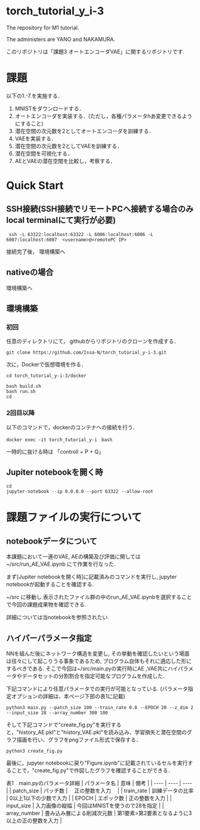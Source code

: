 # torch_tutorial_y_i-3
The repository for M1 tutorial. 

The administers are YANO and NAKAMURA. 

このリポジトリは「課題3 オートエンコーダVAE」に関するリポジトリです.

# 課題
以下の1.-7.を実施する．

1. MNISTをダウンロードする．
2. オートエンコーダを実装する．(ただし，各種パラメータhあ変更できるようにすること)
3. 潜在空間の次元数を2としてオートエンコーダを訓練する．
4. VAEを実装する．
5. 潜在空間の次元数を2としてVAEを訓練する．
6. 潜在空間を可視化する．
7. AEとVAEの潜在空間を比較し，考察する．


# Quick Start
## SSH接続(SSH接続でリモートPCへ接続する場合のみlocal terminalにて実行が必要)
```
 ssh -L 63322:localhost:63322 -L 6006:localhost:6006 -L 6007:localhost:6007  <username>@<remotePC IP>
```
接続完了後， 環境構築へ
## nativeの場合
環境構築へ
## 環境構築
### 初回
任意のディレクトリにて， githubからリポジトリのクローンを作成する．
```
git clone https://github.com/Issa-N/torch_tutorial_y-i-3.git
```
次に，Dockerで仮想環境を作る．
```
cd torch_tutorial_y-i-3/docker

bash build.sh
bash run.sh
cd
```
### 2回目以降
以下のコマンドで，dockerのコンテナへの接続を行う．
```
docker exec -it torch_tutorial_y-i　bash
```
一時的に抜ける時は 「controll + P + Q」

## Jupiter notebookを開く時
```
cd
jupyter-notebook --ip 0.0.0.0 --port 63322 --allow-root
```

# 課題ファイルの実行について
## notebookデータについて
本課題において一連のVAE, AEの構築及び評価に関しては ~/src/run_AE_VAE.ipynb にて作業を行なった. 

まず[Jupiter notebookを開く時]に記載済みのコマンドを実行し, jupyter notebookが起動することを確認する. 

~/src に移動し 表示されたファイル群の中のrun_AE_VAE.ipynbを選択することで今回の課題成果物を確認できる. 

詳細については当notebookを参照されたい. 

## ハイパーパラメータ指定

NNを組んだ後にネットワーク構造を変更し, その挙動を確認したいという場面は往々にして起こりうる事象であるため, プログラム自体もそれに適応した形にするべきである. そこで今回は~/src/main.pyの実行時にAE ,VAE共にハイパラメータやデータセットの分割割合を指定可能なプログラムを作成した. 


下記コマンドにより任意パラメータでの実行が可能となっている. (パラメータ指定オプションの詳細は、本ページ下部の表1に記載)

```
python3 main.py --patch_size 100 --train_rate 0.8 --EPOCH 20 --z_dim 2 --input_size 28 --array_number 300 100
```

そして下記コマンドで"create_fig.py"を実行すると，"history_AE.pkl"と"history_VAE.pkl"を読み込み、学習損失と潜在空間のグラフ描画を行い、グラフをpngファイル形式で保存する．
```
python3 create_fig.py
```
最後に，jupyter notebookに戻り"Figure.ipynb"に記載されているセルを実行することで，"create_fig.py"で作図したグラフを確認することができる．

表1　main.pyのパラメータ詳細
|  パラメータ名  |  意味  |  備考  |
| ---- | ---- | ---- |
|  patch_size  |  パッチ数  |  　正の整数を入力　  |
|  train_rate  |  訓練データの比率  |  0以上1以下の少数で入力  |
|  EPOCH  |  エポック数  |  正の整数を入力  |
|  input_size  |  入力画像の縦幅  |  今回はMNISTを使うので28を指定  |
|  array_number  |  畳み込み層による削減次元数  |  第1要素>第2要素となるように3以上の正の整数を入力  |
